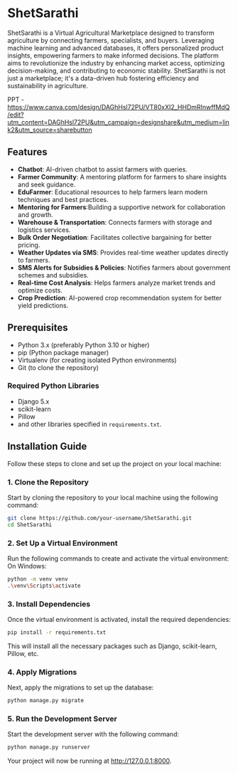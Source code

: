 # ShetSarathi

ShetSarathi is a Virtual Agricultural Marketplace designed to transform agriculture by connecting farmers, specialists, and buyers. Leveraging machine learning and advanced databases, it offers personalized product insights, empowering farmers to make informed decisions. The platform aims to revolutionize the industry by enhancing market access, optimizing decision-making, and contributing to economic stability. ShetSarathi is not just a marketplace; it's a data-driven hub fostering efficiency and sustainability in agriculture.

PPT - https://www.canva.com/design/DAGhHsl72PU/VT80xXI2_HHDmRInwffMdQ/edit?utm_content=DAGhHsl72PU&utm_campaign=designshare&utm_medium=link2&utm_source=sharebutton

## Features

- **Chatbot**: AI-driven chatbot to assist farmers with queries.
- **Farmer Community**: A mentoring platform for farmers to share insights and seek guidance.
- **EduFarmer**: Educational resources to help farmers learn modern techniques and best practices.
- **Mentoring for Farmers**:Building a supportive network for collaboration and growth.
- **Warehouse & Transportation**: Connects farmers with storage and logistics services.
- **Bulk Order Negotiation**: Facilitates collective bargaining for better pricing.
- **Weather Updates via SMS**: Provides real-time weather updates directly to farmers.
- **SMS Alerts for Subsidies & Policies**: Notifies farmers about government schemes and subsidies.
- **Real-time Cost Analysis**: Helps farmers analyze market trends and optimize costs.
- **Crop Prediction**: AI-powered crop recommendation system for better yield predictions.

## Prerequisites

- Python 3.x (preferably Python 3.10 or higher)
- pip (Python package manager)
- Virtualenv (for creating isolated Python environments)
- Git (to clone the repository)

### Required Python Libraries
- Django 5.x
- scikit-learn
- Pillow
- and other libraries specified in `requirements.txt`.

## Installation Guide

Follow these steps to clone and set up the project on your local machine:

### 1. Clone the Repository

Start by cloning the repository to your local machine using the following command:

```bash
git clone https://github.com/your-username/ShetSarathi.git
cd ShetSarathi
```
### 2. Set Up a Virtual Environment
Run the following commands to create and activate the virtual environment:
On Windows:
```bash
python -m venv venv
.\venv\Scripts\activate
```
### 3. Install Dependencies
Once the virtual environment is activated, install the required dependencies:
```bash
pip install -r requirements.txt
```
This will install all the necessary packages such as Django, scikit-learn, Pillow, etc.
### 4. Apply Migrations
Next, apply the migrations to set up the database:
```bash
python manage.py migrate
```
### 5. Run the Development Server
Start the development server with the following command:
```bash
python manage.py runserver
```
Your project will now be running at http://127.0.0.1:8000.
